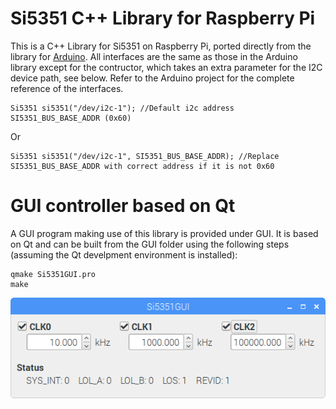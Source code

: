 # Si5351 C++ Library for Raspberry Pi
This is a C++ Library for Si5351 on Raspberry Pi, ported directly from the library for [Arduino](https://github.com/etherkit/Si5351Arduino). All interfaces are the same as those in the Arduino library except for the contructor, which takes an extra parameter for the I2C device path, see below. Refer to the Arduino project for the complete reference of the interfaces.
```
Si5351 si5351("/dev/i2c-1"); //Default i2c address SI5351_BUS_BASE_ADDR (0x60)
```
Or
```
Si5351 si5351("/dev/i2c-1", SI5351_BUS_BASE_ADDR); //Replace SI5351_BUS_BASE_ADDR with correct address if it is not 0x60
```
# GUI controller based on Qt
A GUI program making use of this library is provided under GUI. It is based on Qt and can be built from the GUI folder using the following steps (assuming the Qt develpment environment is installed):
```
qmake Si5351GUI.pro
make
```
![alt text](GUI/Si5351GUI.png)
